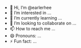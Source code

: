 - 👋 Hi, I’m @earlerhee
- 👀 I’m interested in ...
- 🌱 I’m currently learning ...
- 💞️ I’m looking to collaborate on ...
- 📫 How to reach me ...
- 😄 Pronouns: ...
- ⚡ Fun fact: ...

<!---
earlerhee/earlerhee is a ✨ special ✨ repository because its `README.md` (this file) appears on your GitHub profile.
You can click the Preview link to take a look at your changes.
--->
